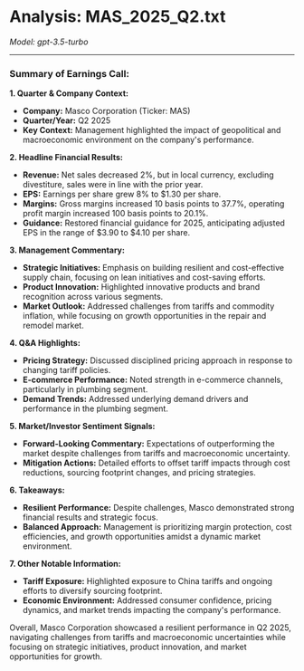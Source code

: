 # Analysis: MAS_2025_Q2.txt

*Model: gpt-3.5-turbo*

---

### Summary of Earnings Call:

**1. Quarter & Company Context:**
- **Company:** Masco Corporation (Ticker: MAS)
- **Quarter/Year:** Q2 2025
- **Key Context:** Management highlighted the impact of geopolitical and macroeconomic environment on the company's performance.

**2. Headline Financial Results:**
- **Revenue:** Net sales decreased 2%, but in local currency, excluding divestiture, sales were in line with the prior year.
- **EPS:** Earnings per share grew 8% to $1.30 per share.
- **Margins:** Gross margins increased 10 basis points to 37.7%, operating profit margin increased 100 basis points to 20.1%.
- **Guidance:** Restored financial guidance for 2025, anticipating adjusted EPS in the range of $3.90 to $4.10 per share.

**3. Management Commentary:**
- **Strategic Initiatives:** Emphasis on building resilient and cost-effective supply chain, focusing on lean initiatives and cost-saving efforts.
- **Product Innovation:** Highlighted innovative products and brand recognition across various segments.
- **Market Outlook:** Addressed challenges from tariffs and commodity inflation, while focusing on growth opportunities in the repair and remodel market.

**4. Q&A Highlights:**
- **Pricing Strategy:** Discussed disciplined pricing approach in response to changing tariff policies.
- **E-commerce Performance:** Noted strength in e-commerce channels, particularly in plumbing segment.
- **Demand Trends:** Addressed underlying demand drivers and performance in the plumbing segment.

**5. Market/Investor Sentiment Signals:**
- **Forward-Looking Commentary:** Expectations of outperforming the market despite challenges from tariffs and macroeconomic uncertainty.
- **Mitigation Actions:** Detailed efforts to offset tariff impacts through cost reductions, sourcing footprint changes, and pricing strategies.

**6. Takeaways:**
- **Resilient Performance:** Despite challenges, Masco demonstrated strong financial results and strategic focus.
- **Balanced Approach:** Management is prioritizing margin protection, cost efficiencies, and growth opportunities amidst a dynamic market environment.

**7. Other Notable Information:**
- **Tariff Exposure:** Highlighted exposure to China tariffs and ongoing efforts to diversify sourcing footprint.
- **Economic Environment:** Addressed consumer confidence, pricing dynamics, and market trends impacting the company's performance.

Overall, Masco Corporation showcased a resilient performance in Q2 2025, navigating challenges from tariffs and macroeconomic uncertainties while focusing on strategic initiatives, product innovation, and market opportunities for growth.